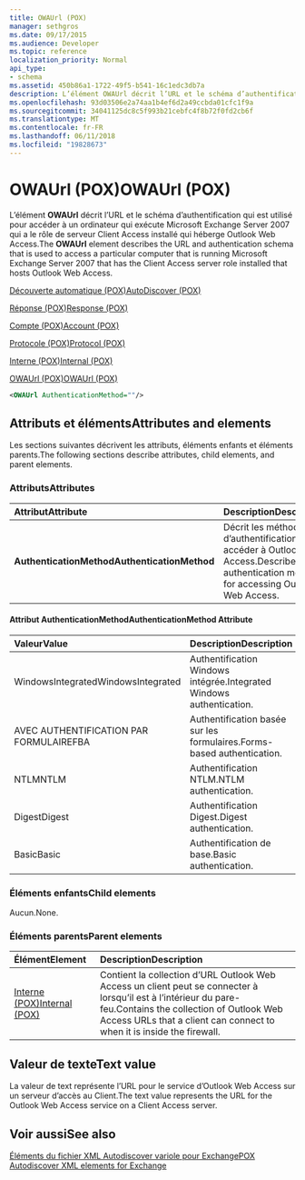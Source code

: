 ```yaml
---
title: OWAUrl (POX)
manager: sethgros
ms.date: 09/17/2015
ms.audience: Developer
ms.topic: reference
localization_priority: Normal
api_type:
- schema
ms.assetid: 450b86a1-1722-49f5-b541-16c1edc3db7a
description: L’élément OWAUrl décrit l’URL et le schéma d’authentification qui est utilisé pour accéder à un ordinateur qui exécute Microsoft Exchange Server 2007 qui a le rôle de serveur Client Access installé qui héberge Outlook Web Access.
ms.openlocfilehash: 93d03506e2a74aa1b4ef6d2a49ccbda01cfc1f9a
ms.sourcegitcommit: 34041125dc8c5f993b21cebfc4f8b72f0fd2cb6f
ms.translationtype: MT
ms.contentlocale: fr-FR
ms.lasthandoff: 06/11/2018
ms.locfileid: "19828673"
---
```

# <a name="owaurl-pox"></a><span data-ttu-id="1a1c7-103">OWAUrl (POX)</span><span class="sxs-lookup"><span data-stu-id="1a1c7-103">OWAUrl (POX)</span></span>

<span data-ttu-id="1a1c7-104">L’élément **OWAUrl** décrit l’URL et le schéma d’authentification qui est utilisé pour accéder à un ordinateur qui exécute Microsoft Exchange Server 2007 qui a le rôle de serveur Client Access installé qui héberge Outlook Web Access.</span><span class="sxs-lookup"><span data-stu-id="1a1c7-104">The **OWAUrl** element describes the URL and authentication schema that is used to access a particular computer that is running Microsoft Exchange Server 2007 that has the Client Access server role installed that hosts Outlook Web Access.</span></span> 
  
[<span data-ttu-id="1a1c7-105">Découverte automatique (POX)</span><span class="sxs-lookup"><span data-stu-id="1a1c7-105">AutoDiscover (POX)</span></span>](autodiscover-pox.md)
  
[<span data-ttu-id="1a1c7-106">Réponse (POX)</span><span class="sxs-lookup"><span data-stu-id="1a1c7-106">Response (POX)</span></span>](response-pox.md)
  
[<span data-ttu-id="1a1c7-107">Compte (POX)</span><span class="sxs-lookup"><span data-stu-id="1a1c7-107">Account (POX)</span></span>](account-pox.md)
  
[<span data-ttu-id="1a1c7-108">Protocole (POX)</span><span class="sxs-lookup"><span data-stu-id="1a1c7-108">Protocol (POX)</span></span>](protocol-pox.md)
  
[<span data-ttu-id="1a1c7-109">Interne (POX)</span><span class="sxs-lookup"><span data-stu-id="1a1c7-109">Internal (POX)</span></span>](internal-pox.md)
  
[<span data-ttu-id="1a1c7-110">OWAUrl (POX)</span><span class="sxs-lookup"><span data-stu-id="1a1c7-110">OWAUrl (POX)</span></span>](owaurl-pox.md)
  
```xml
<OWAUrl AuthenticationMethod=""/>
```

## <a name="attributes-and-elements"></a><span data-ttu-id="1a1c7-111">Attributs et éléments</span><span class="sxs-lookup"><span data-stu-id="1a1c7-111">Attributes and elements</span></span>

<span data-ttu-id="1a1c7-112">Les sections suivantes décrivent les attributs, éléments enfants et éléments parents.</span><span class="sxs-lookup"><span data-stu-id="1a1c7-112">The following sections describe attributes, child elements, and parent elements.</span></span>
  
### <a name="attributes"></a><span data-ttu-id="1a1c7-113">Attributs</span><span class="sxs-lookup"><span data-stu-id="1a1c7-113">Attributes</span></span>

|<span data-ttu-id="1a1c7-114">**Attribut**</span><span class="sxs-lookup"><span data-stu-id="1a1c7-114">**Attribute**</span></span>|<span data-ttu-id="1a1c7-115">**Description**</span><span class="sxs-lookup"><span data-stu-id="1a1c7-115">**Description**</span></span>|
|:-----|:-----|
|<span data-ttu-id="1a1c7-116">**AuthenticationMethod**</span><span class="sxs-lookup"><span data-stu-id="1a1c7-116">**AuthenticationMethod**</span></span> <br/> |<span data-ttu-id="1a1c7-117">Décrit les méthodes d’authentification pour accéder à Outlook Web Access.</span><span class="sxs-lookup"><span data-stu-id="1a1c7-117">Describes the authentication methods for accessing Outlook Web Access.</span></span>  <br/> |
   
#### <a name="authenticationmethod-attribute"></a><span data-ttu-id="1a1c7-118">Attribut AuthenticationMethod</span><span class="sxs-lookup"><span data-stu-id="1a1c7-118">AuthenticationMethod Attribute</span></span>

|<span data-ttu-id="1a1c7-119">**Valeur**</span><span class="sxs-lookup"><span data-stu-id="1a1c7-119">**Value**</span></span>|<span data-ttu-id="1a1c7-120">**Description**</span><span class="sxs-lookup"><span data-stu-id="1a1c7-120">**Description**</span></span>|
|:-----|:-----|
|<span data-ttu-id="1a1c7-121">WindowsIntegrated</span><span class="sxs-lookup"><span data-stu-id="1a1c7-121">WindowsIntegrated</span></span>  <br/> |<span data-ttu-id="1a1c7-122">Authentification Windows intégrée.</span><span class="sxs-lookup"><span data-stu-id="1a1c7-122">Integrated Windows authentication.</span></span>  <br/> |
|<span data-ttu-id="1a1c7-123">AVEC AUTHENTIFICATION PAR FORMULAIRE</span><span class="sxs-lookup"><span data-stu-id="1a1c7-123">FBA</span></span>  <br/> |<span data-ttu-id="1a1c7-124">Authentification basée sur les formulaires.</span><span class="sxs-lookup"><span data-stu-id="1a1c7-124">Forms-based authentication.</span></span>  <br/> |
|<span data-ttu-id="1a1c7-125">NTLM</span><span class="sxs-lookup"><span data-stu-id="1a1c7-125">NTLM</span></span>  <br/> |<span data-ttu-id="1a1c7-126">Authentification NTLM.</span><span class="sxs-lookup"><span data-stu-id="1a1c7-126">NTLM authentication.</span></span>  <br/> |
|<span data-ttu-id="1a1c7-127">Digest</span><span class="sxs-lookup"><span data-stu-id="1a1c7-127">Digest</span></span>  <br/> |<span data-ttu-id="1a1c7-128">Authentification Digest.</span><span class="sxs-lookup"><span data-stu-id="1a1c7-128">Digest authentication.</span></span>  <br/> |
|<span data-ttu-id="1a1c7-129">Basic</span><span class="sxs-lookup"><span data-stu-id="1a1c7-129">Basic</span></span>  <br/> |<span data-ttu-id="1a1c7-130">Authentification de base.</span><span class="sxs-lookup"><span data-stu-id="1a1c7-130">Basic authentication.</span></span>  <br/> |
   
### <a name="child-elements"></a><span data-ttu-id="1a1c7-131">Éléments enfants</span><span class="sxs-lookup"><span data-stu-id="1a1c7-131">Child elements</span></span>

<span data-ttu-id="1a1c7-132">Aucun.</span><span class="sxs-lookup"><span data-stu-id="1a1c7-132">None.</span></span>
  
### <a name="parent-elements"></a><span data-ttu-id="1a1c7-133">Éléments parents</span><span class="sxs-lookup"><span data-stu-id="1a1c7-133">Parent elements</span></span>

|<span data-ttu-id="1a1c7-134">**Élément**</span><span class="sxs-lookup"><span data-stu-id="1a1c7-134">**Element**</span></span>|<span data-ttu-id="1a1c7-135">**Description**</span><span class="sxs-lookup"><span data-stu-id="1a1c7-135">**Description**</span></span>|
|:-----|:-----|
|[<span data-ttu-id="1a1c7-136">Interne (POX)</span><span class="sxs-lookup"><span data-stu-id="1a1c7-136">Internal (POX)</span></span>](internal-pox.md) <br/> |<span data-ttu-id="1a1c7-137">Contient la collection d’URL Outlook Web Access un client peut se connecter à lorsqu’il est à l’intérieur du pare-feu.</span><span class="sxs-lookup"><span data-stu-id="1a1c7-137">Contains the collection of Outlook Web Access URLs that a client can connect to when it is inside the firewall.</span></span>  <br/> |
   
## <a name="text-value"></a><span data-ttu-id="1a1c7-138">Valeur de texte</span><span class="sxs-lookup"><span data-stu-id="1a1c7-138">Text value</span></span>

<span data-ttu-id="1a1c7-139">La valeur de text représente l’URL pour le service d’Outlook Web Access sur un serveur d’accès au Client.</span><span class="sxs-lookup"><span data-stu-id="1a1c7-139">The text value represents the URL for the Outlook Web Access service on a Client Access server.</span></span>
  
## <a name="see-also"></a><span data-ttu-id="1a1c7-140">Voir aussi</span><span class="sxs-lookup"><span data-stu-id="1a1c7-140">See also</span></span>



[<span data-ttu-id="1a1c7-141">Éléments du fichier XML Autodiscover variole pour Exchange</span><span class="sxs-lookup"><span data-stu-id="1a1c7-141">POX Autodiscover XML elements for Exchange</span></span>](pox-autodiscover-xml-elements-for-exchange.md)


